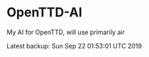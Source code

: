 # OpenTTD-AI
My AI for OpenTTD, will use primarily air

Latest backup: Sun Sep 22 01:53:01 UTC 2019
